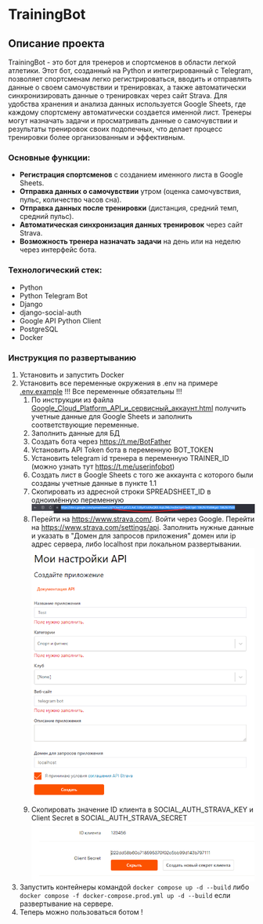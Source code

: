 # TrainingBot

## Описание проекта

TrainingBot - это бот для тренеров и спортсменов в области легкой атлетики. Этот бот, созданный на Python и интегрированный с Telegram, позволяет спортсменам легко регистрироваться, вводить и отправлять данные о своем самочувствии и тренировках, а также автоматически синхронизировать данные о тренировках через сайт Strava. Для удобства хранения и анализа данных используется Google Sheets, где каждому спортсмену автоматически создается именной лист. Тренеры могут назначать задачи и просматривать данные о самочувствии и результаты тренировок своих подопечных, что делает процесс тренировки более организованным и эффективным.

### Основные функции:

- **Регистрация спортсменов** с созданием именного листа в Google Sheets.
- **Отправка данных о самочувствии** утром (оценка самочувствия, пульс, количество часов сна).
- **Отправка данных после тренировки** (дистанция, средний темп, средний пульс).
- **Автоматическая синхронизация данных тренировок** через сайт Strava.
- **Возможность тренера назначать задачи** на день или на неделю через интерфейс бота.

### Технологический стек:

- Python
- Python Telegram Bot
- Django
- django-social-auth
- Google API Python Client
- PostgreSQL
- Docker


### Инструкция по развертыванию
1. Установить и запустить Docker 
2. Установить все переменные окружения в .env на примере [.env.example](.env.example) !!! Все переменные обязательны !!!
   1. По инструкции из файла [Google_Cloud_Platform_API_и_сервисный_аккаунт.html](instructions%2FGoogle_Cloud_Platform_API_%D0%B8_%D1%81%D0%B5%D1%80%D0%B2%D0%B8%D1%81%D0%BD%D1%8B%D0%B9_%D0%B0%D0%BA%D0%BA%D0%B0%D1%83%D0%BD%D1%82.html) получить учетные данные для Google Sheets и заполнить соответствующие переменные.
   2. Заполнить данные для БД
   3. Создать бота через https://t.me/BotFather
   4. Установить API Token бота в переменную BOT_TOKEN
   5. Установить telegram id тренера в переменную TRAINER_ID (можно узнать тут https://t.me/userinfobot)
   6. Создать лист в Google Sheets с того же аккаунта с которого были созданы учетные данные в пункте 1.1
   7. Скопировать из адресной строки SPREADSHEET_ID в одноимённую переменную![img.png](instructions/img.png)
   8. Перейти на https://www.strava.com/. Войти через Google. Перейти на https://www.strava.com/settings/api. Заполнить нужные данные и указать в "Домен для запросов приложения" домен или ip адрес сервера, либо localhost при локальном развертывании. ![img2.png](instructions%2Fimg2.png)
   9. Скопировать значение ID клиента в SOCIAL_AUTH_STRAVA_KEY и Client Secret в SOCIAL_AUTH_STRAVA_SECRET ![img.png](instructions/img3.png)
2. Запустить контейнеры командой `docker compose up -d --build` либо `docker compose -f docker-compose.prod.yml up -d --build` если развертывание на сервере.
3. Теперь можно пользоваться ботом !